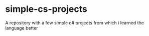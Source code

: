 # simple-cs-projects

A repository with a few simple c# projects from which i learned the language better

